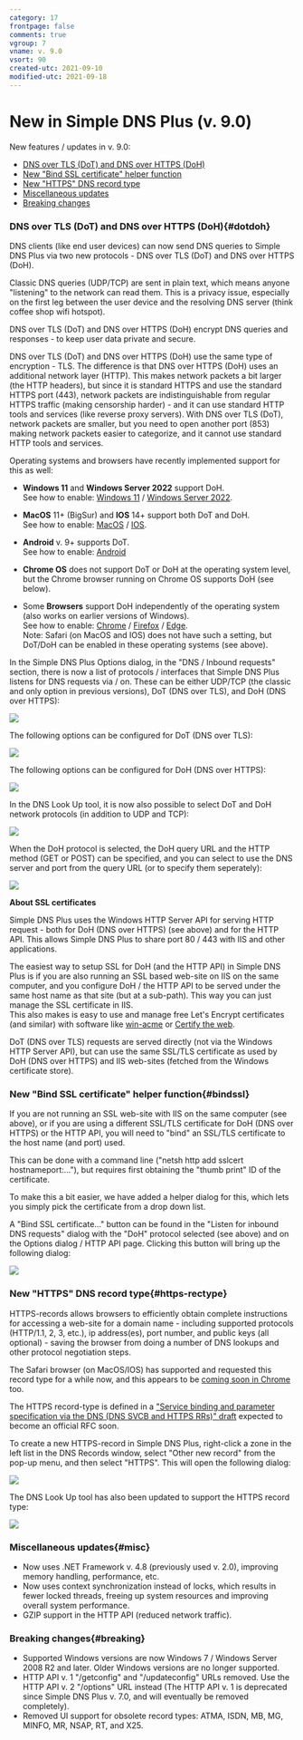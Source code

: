 ```yaml
---
category: 17
frontpage: false
comments: true
vgroup: 7
vname: v. 9.0
vsort: 90
created-utc: 2021-09-10
modified-utc: 2021-09-18
---
```

# New in Simple DNS Plus (v. 9.0)

New features / updates in v. 9.0:

- [DNS over TLS (DoT) and DNS over HTTPS (DoH)](#dotdoh)
- [New "Bind SSL certificate" helper function](#bindssl)
- [New "HTTPS" DNS record type](#https-rectype)
- [Miscellaneous updates](#misc)
- [Breaking changes](#breaking)


### DNS over TLS (DoT) and DNS over HTTPS (DoH){#dotdoh}

DNS clients (like end user devices) can now send DNS queries to Simple DNS Plus via two new protocols - DNS over TLS (DoT) and DNS over HTTPS (DoH).

Classic DNS queries (UDP/TCP) are sent in plain text, which means anyone "listening" to the network can read them. This is a privacy issue, especially on the first leg between the user device and the resolving DNS server (think coffee shop wifi hotspot).

DNS over TLS (DoT) and DNS over HTTPS (DoH) encrypt DNS queries and responses - to keep user data private and secure.

DNS over TLS (DoT) and DNS over HTTPS (DoH) use the same type of encryption - TLS.
The difference is that DNS over HTTPS (DoH) uses an additional network layer (HTTP). This makes network packets a bit larger (the HTTP headers), but since it is standard HTTPS and use the standard HTTPS port (443), network packets are indistinguishable from regular HTTPS traffic (making censorship harder) - and it can use standard HTTP tools and services (like reverse proxy servers).
With DNS over TLS (DoT), network packets are smaller, but you need to open another port (853) making network packets easier to categorize, and it cannot use standard HTTP tools and services.

Operating systems and browsers have recently implemented support for this as well:

- **Windows 11** and **Windows Server 2022** support DoH.\
See how to enable: [Windows 11](/kb/199) / [Windows Server 2022](/kb/200).

- **MacOS** 11+ (BigSur) and **IOS** 14+ support both DoT and DoH.\
See how to enable: [MacOS](/kb/201) / [IOS](/kb/202).

- **Android** v. 9+ supports DoT.\
See how to enable: [Android](/kb/198)

- **Chrome OS** does not support DoT or DoH at the operating system level, but the Chrome browser running on Chrome OS supports DoH (see below).

- Some **Browsers** support DoH independently of the operating system (also works on earlier versions of Windows).\
See how to enable: [Chrome](/kb/195) / [Firefox](/kb/197) / [Edge](/kb/196).\
Note: Safari (on MacOS and IOS) does not have such a setting, but DoT/DoH can be enabled in these operating systems (see above).


In the Simple DNS Plus Options dialog, in the "DNS / Inbound requests" section, there is now a list of protocols / interfaces that Simple DNS Plus listens for DNS requests via / on.
These can be either UDP/TCP (the classic and only option in previous versions), DoT (DNS over TLS), and DoH (DNS over HTTPS):

![](img/194/inbound-list.png)

The following options can be configured for DoT (DNS over TLS):

![](img/194/inbound-dot.png)

The following options can be configured for DoH (DNS over HTTPS):

![](img/194/inbound-doh.png)

In the DNS Look Up tool, it is now also possible to select DoT and DoH network protocols (in addition to UDP and TCP):

![](img/194/lookup-protocol.png)

When the DoH protocol is selected, the DoH query URL and the HTTP method (GET or POST) can be specified, and you can select to use the DNS server and port from the query URL (or to specify them seperately):

![](img/194/lookup-http.png)


**About SSL certificates**

Simple DNS Plus uses the Windows HTTP Server API for serving HTTP request - both for DoH (DNS over HTTPS) (see above) and for the HTTP API. This allows Simple DNS Plus to share port 80 / 443 with IIS and other applications.

The easiest way to setup SSL for DoH (and the HTTP API) in Simple DNS Plus is if you are also running an SSL based web-site on IIS on the same computer, and you configure DoH / the HTTP API to be served under the same host name as that site (but at a sub-path). This way you can just manage the SSL certificate in IIS.\
This also makes is easy to use and manage free Let's Encrypt certificates (and similar) with software like [win-acme](https://www.win-acme.com) or [Certify the web](https://certifytheweb.com).

DoT (DNS over TLS) requests are served directly (not via the Windows HTTP Server API), but can use the same SSL/TLS certificate as used by DoH (DNS over HTTPS) and IIS web-sites (fetched from the Windows certificate store).


### New "Bind SSL certificate" helper function{#bindssl}

If you are not running an SSL web-site with IIS on the same computer (see above), or if you are using a different SSL/TLS certificate for DoH (DNS over HTTPS) or the HTTP API, you will need to "bind" an SSL/TLS certificate to the host name (and port) used.

This can be done with a command line ("netsh http add sslcert hostnameport:..."), but requires first obtaining the "thumb print" ID of the certificate.

To make this a bit easier, we have added a helper dialog for this, which lets you simply pick the certificate from a drop down list.

A "Bind SSL certificate..." button can be found in the "Listen for inbound DNS requests" dialog with the "DoH" protocol selected (see above) and on the Options dialog / HTTP API page. 
Clicking this button will bring up the following dialog:

![](img/194/bind-ssl.png)


### New "HTTPS" DNS record type{#https-rectype}

HTTPS-records allows browsers to efficiently obtain complete instructions for accessing a web-site for a domain name - including supported protocols (HTTP/1.1, 2, 3, etc.), ip address(es), port number, and public keys (all optional) - saving the browser from doing a number of DNS lookups and other protocol negotiation steps.

The Safari browser (on MacOS/IOS) has supported and requested this record type for a while now, and this appears to be [coming soon in Chrome](https://docs.google.com/document/d/1RX7LsepbdTrrvfKCIH104qZyhU0jo9ZN9meTAGHufSU/edit#heading=h.7nki9mck5t64) too.

The HTTPS record-type is defined in a ["Service binding and parameter specification via the DNS (DNS SVCB and HTTPS RRs)" draft](https://datatracker.ietf.org/doc/draft-ietf-dnsop-svcb-https) expected to become an official RFC soon.

To create a new HTTPS-record in Simple DNS Plus, right-click a zone in the left list in the DNS Records window, select "Other new record" from the pop-up menu, and then select "HTTPS". This will open the following dialog:

![](img/194/https-record.png)

The DNS Look Up tool has also been updated to support the HTTPS record type:

![](img/194/https-lookup.png)


### Miscellaneous updates{#misc}

- Now uses .NET Framework v. 4.8 (previously used v. 2.0), improving memory handling, performance, etc.
- Now uses context synchronization instead of locks, which results in fewer locked threads, freeing up system resources and improving overall system performance.
- GZIP support in the HTTP API (reduced network traffic).


### Breaking changes{#breaking}

- Supported Windows versions are now Windows 7 / Windows Server 2008 R2 and later. Older Windows versions are no longer supported.
- HTTP API v. 1 "/getconfig" and "/updateconfig" URLs removed. Use the HTTP API v. 2 "/options" URL instead (The HTTP API v. 1 is deprecated since Simple DNS Plus v. 7.0, and will eventually be removed completely).
- Removed UI support for obsolete record types: ATMA, ISDN,  MB, MG, MINFO, MR, NSAP, RT, and X25.
